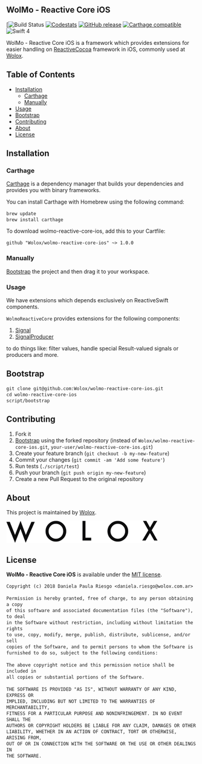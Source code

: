## WolMo - Reactive Core iOS
[![Build Status](https://www.bitrise.io/app/0ad84576e94db94f/status.svg?token=FUdFU0dh338YPuOoKi1r5Q&branch=master)
[![Codestats](http://codestats.wolox.com.ar/organizations/wolox/projects/wolmo-reactive-core-ios/badge)](http://codestats.wolox.com.ar/organizations/wolox/projects/wolmo-reactive-core-ios/badge)
[![GitHub release](https://img.shields.io/github/release/Wolox/wolmo-reactive-core-ios.svg)](https://github.com/Wolox/wolmo-reactive-core-ios/releases)
[![Carthage compatible](https://img.shields.io/badge/Carthage-compatible-4BC51D.svg?style=flat)](https://github.com/Carthage/Carthage)
![Swift 4](https://img.shields.io/badge/Swift-4-orange.svg)

WolMo - Reactive Core iOS is a framework which provides extensions for easier handling on [ReactiveCocoa](https://github.com/ReactiveCocoa/ReactiveCocoa) framework in iOS, commonly used at [Wolox](http://www.wolox.com.ar/).


## Table of Contents

  * [Installation](#installation)
    * [Carthage](#carthage)
    * [Manually](#manually)
  * [Usage](#usage)
  * [Bootstrap](#bootstrap)
  * [Contributing](#contributing)
  * [About](#about)
  * [License](#license)

## Installation

### Carthage

[Carthage](https://github.com/Carthage/Carthage) is a dependency manager that builds your dependencies and provides you with binary frameworks.

You can install Carthage with Homebrew using the following command:

```
brew update
brew install carthage
```
To download wolmo-reactive-core-ios, add this to your Cartfile:
```
github "Wolox/wolmo-reactive-core-ios" ~> 1.0.0
```

### Manually
[Bootstrap](#bootstrap) the project and then drag it to your workspace.

### Usage
We have extensions which depends exclusively on ReactiveSwift components.

`WolmoReactiveCore` provides extensions for the following components:

1. [Signal](WolmoReactiveCore/Signal.swift)
2. [SignalProducer](WolmoReactiveCore/SignalProducer.swift)

to do things like: filter values, handle special Result-valued signals or producers and more.

## Bootstrap
```
git clone git@github.com:Wolox/wolmo-reactive-core-ios.git
cd wolmo-reactive-core-ios
script/bootstrap
```

## Contributing
1. Fork it
2. [Bootstrap](#bootstrap) using the forked repository (instead of `Wolox/wolmo-reactive-core-ios.git`, `your-user/wolmo-reactive-core-ios.git`)
3. Create your feature branch (`git checkout -b my-new-feature`)
4. Commit your changes (`git commit -am 'Add some feature'`)
5. Run tests (`./script/test`)
6. Push your branch (`git push origin my-new-feature`)
7. Create a new Pull Request to the original repository

## About

This project is maintained by [Wolox](http://www.wolox.com.ar).

![Wolox](https://raw.githubusercontent.com/Wolox/press-kit/master/logos/logo_banner.png)

## License
**WolMo - Reactive Core iOS** is available under the [MIT license](LICENSE.txt).

    Copyright (c) 2018 Daniela Paula Riesgo <daniela.riesgo@wolox.com.ar>

    Permission is hereby granted, free of charge, to any person obtaining a copy
    of this software and associated documentation files (the "Software"), to deal
    in the Software without restriction, including without limitation the rights
    to use, copy, modify, merge, publish, distribute, sublicense, and/or sell
    copies of the Software, and to permit persons to whom the Software is
    furnished to do so, subject to the following conditions:

    The above copyright notice and this permission notice shall be included in
    all copies or substantial portions of the Software.

    THE SOFTWARE IS PROVIDED "AS IS", WITHOUT WARRANTY OF ANY KIND, EXPRESS OR
    IMPLIED, INCLUDING BUT NOT LIMITED TO THE WARRANTIES OF MERCHANTABILITY,
    FITNESS FOR A PARTICULAR PURPOSE AND NONINFRINGEMENT. IN NO EVENT SHALL THE
    AUTHORS OR COPYRIGHT HOLDERS BE LIABLE FOR ANY CLAIM, DAMAGES OR OTHER
    LIABILITY, WHETHER IN AN ACTION OF CONTRACT, TORT OR OTHERWISE, ARISING FROM,
    OUT OF OR IN CONNECTION WITH THE SOFTWARE OR THE USE OR OTHER DEALINGS IN
    THE SOFTWARE.
